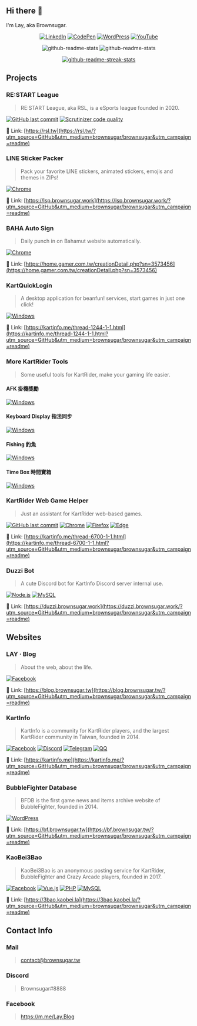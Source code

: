 <!--
**brownsugar/brownsugar** is a ✨ _special_ ✨ repository because its `README.md` (this file) appears on your GitHub profile.

Here are some ideas to get you started:

- 🔭 I’m currently working on ...
- 🌱 I’m currently learning ...
- 👯 I’m looking to collaborate on ...
- 🤔 I’m looking for help with ...
- 💬 Ask me about ...
- 📫 How to reach me: ...
- 😄 Pronouns: ...
- ⚡ Fun fact: ...
-->

## Hi there 👋

I'm Lay, aka Brownsugar.

<div align="center">
  
  [![LinkedIn](https://img.shields.io/badge/-LinkedIn-0A66C2?style=for-the-badge&logo=linkedin&labelColor=0A66C2)](https://www.linkedin.com/in/l3rownsugar/)
  [![CodePen](https://img.shields.io/badge/-CodePen-000?style=for-the-badge&logo=codepen&labelColor=000)](https://codepen.io/Brownsugar)
  [![WordPress](https://img.shields.io/badge/-Blog-21759B?style=for-the-badge&logo=wordpress&labelColor=21759B)](https://blog.brownsugar.tw/?utm_source=GitHub&utm_medium=brownsugar/brownsugar&utm_campaign=readme)
  [![YouTube](https://img.shields.io/badge/-YouTube-F00?style=for-the-badge&logo=youtube&labelColor=F00)](https://www.youtube.com/sandwich1168)
  
  ![github-readme-stats](https://github-readme-stats.vercel.app/api?username=brownsugar&hide_title=true&hide=stars&count_private=true&show_icons=true)
  ![github-readme-stats](https://github-readme-stats.vercel.app/api/top-langs/?username=brownsugar&langs_count=3&layout=compact)

  [![github-readme-streak-stats](http://github-readme-streak-stats.herokuapp.com/?user=brownsugar)](https://github.com/brownsugar)
  
</div>

## Projects

### RE:START League

> RE:START League, aka RSL, is a eSports league founded in 2020.

[![GitHub last commit](https://img.shields.io/github/last-commit/brownsugar/rsl-dev?style=flat-square&logo=github&label=Last%20commit&labelColor=24292e&logoColor=FFF&color=F0F0F0)](https://github.com/brownsugar/rsl-dev)
[![Scrutinizer code quality](https://img.shields.io/scrutinizer/quality/g/brownsugar/rsl-dev?style=flat-square)](https://github.com/brownsugar/rsl-dev)

🔗 Link: [https://rsl.tw](https://rsl.tw/?utm_source=GitHub&utm_medium=brownsugar/brownsugar&utm_campaign=readme)

### LINE Sticker Packer

> Pack your favorite LINE stickers, animated stickers, emojis and themes in ZIPs!

[![Chrome](https://img.shields.io/chrome-web-store/users/bngfikljchleddkelnfgohdfcobkggin?style=flat-square&logo=Google%20Chrome&label=Install%20on%20Chrome&labelColor=4285F4&logoColor=FFF&color=F0F0F0)](https://j.mp/LINEStickerPacker)

🔗 Link: [https://lsp.brownsugar.work](https://lsp.brownsugar.work/?utm_source=GitHub&utm_medium=brownsugar/brownsugar&utm_campaign=readme)

### BAHA Auto Sign

> Daily punch in on Bahamut website automatically.

[![Chrome](https://img.shields.io/chrome-web-store/users/nlcekebohjbgnfgjicklnjbnefmmgggk?style=flat-square&logo=Google%20Chrome&label=Install%20on%20Chrome&labelColor=4285F4&logoColor=FFF&color=F0F0F0)](https://j.mp/BAHAAutoSign)

🔗 Link: [https://home.gamer.com.tw/creationDetail.php?sn=3573456](https://home.gamer.com.tw/creationDetail.php?sn=3573456)

### KartQuickLogin

> A desktop application for beanfun! services, start games in just one click!

[![Windows](https://img.shields.io/badge/Download%20on%20Windows-46k-F0F0F0?style=flat-square&logo=windows&labelColor=0078D6&logoColor=FFF)](https://kartinfo.me/thread-1244-1-1.html?utm_source=GitHub&utm_medium=brownsugar/brownsugar&utm_campaign=readme)

🔗 Link: [https://kartinfo.me/thread-1244-1-1.html](https://kartinfo.me/thread-1244-1-1.html?utm_source=GitHub&utm_medium=brownsugar/brownsugar&utm_campaign=readme)

### More KartRider Tools

> Some useful tools for KartRider, make your gaming life easier.

#### AFK 掛機獎勵

[![Windows](https://img.shields.io/badge/Download%20on%20Windows-18k-F0F0F0?style=flat-square&logo=windows&labelColor=0078D6&logoColor=FFF)](https://kartinfo.me/thread-723-1-1.html?utm_source=GitHub&utm_medium=brownsugar/brownsugar&utm_campaign=readme)

#### Keyboard Display 指法同步

[![Windows](https://img.shields.io/badge/Download%20on%20Windows-8k-F0F0F0?style=flat-square&logo=windows&labelColor=0078D6&logoColor=FFF)](https://kartinfo.me/thread-3944-1-1.html?utm_source=GitHub&utm_medium=brownsugar/brownsugar&utm_campaign=readme)

#### Fishing 釣魚

[![Windows](https://img.shields.io/badge/Download%20on%20Windows-4k-F0F0F0?style=flat-square&logo=windows&labelColor=0078D6&logoColor=FFF)](https://kartinfo.me/thread-3007-1-1.html?utm_source=GitHub&utm_medium=brownsugar/brownsugar&utm_campaign=readme)

#### Time Box 時間寶箱

[![Windows](https://img.shields.io/badge/Download%20on%20Windows-2k-F0F0F0?style=flat-square&logo=windows&labelColor=0078D6&logoColor=FFF)](https://kartinfo.me/thread-6083-1-1.html?utm_source=GitHub&utm_medium=brownsugar/brownsugar&utm_campaign=readme)

### KartRider Web Game Helper

> Just an assistant for KartRider web-based games.

[![GitHub last commit](https://img.shields.io/github/last-commit/brownsugar/KartWebGameHelper?style=flat-square&logo=github&label=Last%20commit&labelColor=24292e&logoColor=FFF&color=F0F0F0)](https://github.com/brownsugar/KartWebGameHelper)
[![Chrome](https://img.shields.io/chrome-web-store/users/mddijmjlflfbojkpmngbjhlpmcniljij?style=flat-square&logo=Google%20Chrome&label=Install%20on%20Chrome&labelColor=4285F4&logoColor=FFF&color=F0F0F0)](https://kinf.cc/kwgh-chrome)
[![Firefox](https://img.shields.io/amo/users/kartrider-web-game-helper?style=flat-square&logo=firefox&label=Install%20on%20Firefox&labelColor=FF7139&logoColor=FFF&color=F0F0F0)](https://kinf.cc/kwgh-firefox)
[![Edge](https://img.shields.io/badge/Install%20on%20Edge-28-F0F0F0?style=flat-square&logo=Microsoft%20Edge&labelColor=0078D7)](https://kinf.cc/kwgh-edge)

🔗 Link: [https://kartinfo.me/thread-6700-1-1.html](https://kartinfo.me/thread-6700-1-1.html?utm_source=GitHub&utm_medium=brownsugar/brownsugar&utm_campaign=readme)

### Duzzi Bot

> A cute Discord bot for KartInfo Discord server internal use.

[![Node.js](https://img.shields.io/badge/-Node.js-339933?style=flat-square&logo=node.js&labelColor=339933&logoColor=FFF)](https://duzzi.brownsugar.work/?utm_source=GitHub&utm_medium=brownsugar/brownsugar&utm_campaign=readme)
[![MySQL](https://img.shields.io/badge/-MySQL-4479A1?style=flat-square&logo=mysql&labelColor=4479A1&logoColor=FFF)](https://duzzi.brownsugar.work/?utm_source=GitHub&utm_medium=brownsugar/brownsugar&utm_campaign=readme)

🔗 Link: [https://duzzi.brownsugar.work](https://duzzi.brownsugar.work/?utm_source=GitHub&utm_medium=brownsugar/brownsugar&utm_campaign=readme)

## Websites

### LAY ‧ Blog

> About the web, about the life.

[![Facebook](https://img.shields.io/badge/Like%20on%20Facebook-13k-F0F0F0?style=flat-square&logo=facebook&labelColor=1877F2&logoColor=FFF)](https://www.facebook.com/Lay.Blog)

🔗 Link: [https://blog.brownsugar.tw](https://blog.brownsugar.tw/?utm_source=GitHub&utm_medium=brownsugar/brownsugar&utm_campaign=readme)

### KartInfo

> KartInfo is a community for KartRider players, and the largest KartRider community in Taiwan, founded in 2014.

[![Facebook](https://img.shields.io/badge/Like%20on%20Facebook-20k-F0F0F0?style=flat-square&logo=facebook&labelColor=1877F2&logoColor=FFF)](https://kinf.cc/fb)
[![Discord](https://img.shields.io/discord/496729278470160394?style=flat-square&logo=discord&label=Discuss%20on%20Discord&labelColor=5865F2&logoColor=FFF&color=F0F0F0)](https://kinf.cc/dc)
[![Telegram](https://img.shields.io/badge/Subscribe%20on%20Telegram-@KartInfoTW-F0F0F0?style=flat-square&logo=telegram&labelColor=26A5E4&logoColor=FFF)](https://kinf.cc/tg)
[![QQ](https://img.shields.io/badge/Discuss%20on%20QQ-180860788-F0F0F0?style=flat-square&logo=Tencent%20QQ&labelColor=EB1923&logoColor=FFF)](https://kinf.cc/qq)

🔗 Link: [https://kartinfo.me](https://kartinfo.me/?utm_source=GitHub&utm_medium=brownsugar/brownsugar&utm_campaign=readme)

### BubbleFighter Database

> BFDB is the first game news and items archive website of BubbleFighter, founded in 2014.

[![WordPress](https://img.shields.io/badge/-WordPress-21759B?style=flat-square&logo=wordpress&labelColor=21759B&logoColor=FFF)](https://bf.brownsugar.tw/?utm_source=GitHub&utm_medium=brownsugar/brownsugar&utm_campaign=readme)

🔗 Link: [https://bf.brownsugar.tw](https://bf.brownsugar.tw/?utm_source=GitHub&utm_medium=brownsugar/brownsugar&utm_campaign=readme)

### KaoBei3Bao

> KaoBei3Bao is an anonymous posting service for KartRider, BubbleFighter and Crazy Arcade players, founded in 2017.

[![Facebook](https://img.shields.io/badge/Follow%20on%20Facebook-3.4k-F0F0F0?style=flat-square&logo=facebook&labelColor=1877F2&logoColor=FFF)](https://www.facebook.com/Kaobei3Bao)
[![Vue.js](https://img.shields.io/badge/-Vue.js-4FC08D?style=flat-square&logo=vue.js&labelColor=4FC08D&logoColor=FFF)](https://3bao.kaobei.la/?utm_source=GitHub&utm_medium=brownsugar/brownsugar&utm_campaign=readme)
[![PHP](https://img.shields.io/badge/-PHP-777BB4?style=flat-square&logo=php&labelColor=777BB4&logoColor=FFF)](https://3bao.kaobei.la/?utm_source=GitHub&utm_medium=brownsugar/brownsugar&utm_campaign=readme)
[![MySQL](https://img.shields.io/badge/-MySQL-4479A1?style=flat-square&logo=mysql&labelColor=4479A1&logoColor=FFF)](https://3bao.kaobei.la/?utm_source=GitHub&utm_medium=brownsugar/brownsugar&utm_campaign=readme)

🔗 Link: [https://3bao.kaobei.la](https://3bao.kaobei.la/?utm_source=GitHub&utm_medium=brownsugar/brownsugar&utm_campaign=readme)

<!-- ## Broadcasting

- -->

## Contact Info

### Mail

> contact@brownsugar.tw

### Discord

> Brownsugar#8888

### Facebook

> https://m.me/Lay.Blog
